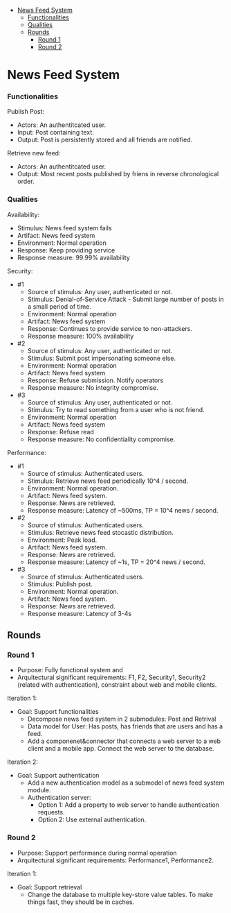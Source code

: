 

<!-- toc -->

- [News Feed System](#news-feed-system)
    + [Functionalities](#functionalities)
    + [Qualities](#qualities)
  * [Rounds](#rounds)
    + [Round 1](#round-1)
    + [Round 2](#round-2)

<!-- tocstop -->

# News Feed System

### Functionalities

Publish Post:

- Actors: An authentitcated user.
- Input: Post containing text.
- Output: Post is persistently stored and all friends are notified.

Retrieve new feed:

- Actors: An authentitcated user.
- Output: Most recent posts published by friens in reverse chronological order.

### Qualities

Availability:

- Stimulus: News feed system fails
- Artifact: News feed system
- Environment: Normal operation
- Response: Keep providing service
- Response measure: 99.99% availability

Security:

- #1
  - Source of stimulus: Any user, authenticated or not.
  - Stimulus: Denial-of-Service Attack - Submit large number of posts in a small period of time.
  - Environment: Normal operation
  - Artifact: News feed system
  - Response: Continues to provide service to non-attackers.
  - Response measure: 100% availability
- #2
  - Source of stimulus: Any user, authenticated or not.
  - Stimulus: Submit post impersonating someone else.
  - Environment: Normal operation
  - Artifact: News feed system
  - Response: Refuse submission. Notify operators
  - Response measure: No integrity compromise.
- #3
  - Source of stimulus: Any user, authenticated or not.
  - Stimulus: Try to read something from a user who is not friend.
  - Environment: Normal operation
  - Artifact: News feed system
  - Response: Refuse read
  - Response measure: No confidentiality compromise.

Performance:

- #1
  - Source of stimulus: Authenticated users.
  - Stimulus: Retrieve news feed periodically 10^4 / second.
  - Environment: Normal operation.
  - Artifact: News feed system.
  - Response: News are retrieved.
  - Response measure: Latency of ~500ms, TP = 10^4 news / second.
- #2
  - Source of stimulus: Authenticated users.
  - Stimulus: Retrieve news feed stocastic distribution.
  - Environment: Peak load.
  - Artifact: News feed system.
  - Response: News are retrieved.
  - Response measure: Latency of ~1s, TP = 20^4 news / second.
- #3
  - Source of stimulus: Authenticated users.
  - Stimulus: Publish post.
  - Environment: Normal operation.
  - Artifact: News feed system.
  - Response: News are retrieved.
  - Response measure: Latency of 3-4s

## Rounds

### Round 1

- Purpose: Fully functional system and
- Arquitectural significant requirements: F1, F2, Security1, Security2 (related with authentication), constraint about web and mobile clients.

Iteration 1:

- Goal: Support functionalities
  - Decompose news feed system in 2 submodules: Post and Retrival
  - Data model for User: Has posts, has friends that are users and has a feed.
  - Add a componenet&connector that connects a web server to a web client and a mobile app. Connect the web server to the database.

Iteration 2:

- Goal: Support authentication
  - Add a new authentication model as a submodel of news feed system module.
  - Authentication server:
    - Option 1: Add a property to web server to handle authentication requests.
    - Option 2: Use external authentication.

### Round 2

- Purpose: Support performance during normal operation
- Arquitectural significant requirements: Performance1, Performance2.

Iteration 1:

- Goal: Support retrieval
  - Change the database to multiple key-store value tables. To make things fast, they should be in caches.
